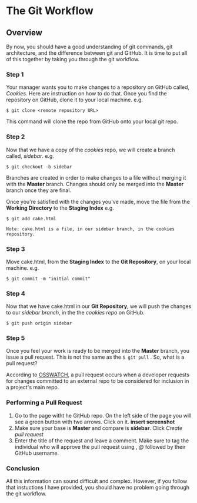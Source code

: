 The Git Workflow
==================

## Overview

By now, you should have a good understanding of git commands, git architecture, and the difference between git and GitHub. It is time to put all of this together by taking you through the git workflow.


### Step 1

Your manager wants you to make changes to a repository on GitHub called, *Cookies*. Here are instruction on how to do that.
Once you find the repository on GitHub, clone it to your local machine. e.g.

	$ git clone <remote repository URL>
	
This command will clone the repo from GitHub onto your local git repo.

### Step 2

Now that we have a copy of the *cookies* repo, we will create a branch called, *sidebar*. e.g.

	$ git checkout -b sidebar
	
Branches are created in order to make changes to a file without merging it with the **Master** branch. Changes should only be merged into the **Master** branch once they are final.

Once you're satisfied with the changes you've made, move the file from the **Working Directory** to the **Staging Index** e.g.

	$ git add cake.html
	
	Note: cake.html is a file, in our sidebar branch, in the cookies repository.
	
### Step 3

Move cake.html, from the **Staging Index** to the **Git Repository**, on your local machine. e.g.
	
	$ git commit -m "initial commit"
	
### Step 4

Now that we have cake.html in our **Git Repository**, we will push the changes to our *sidebar branch*,  in the the *cookies repo* on GitHub.

	$ git push origin sidebar
	
### Step 5 

Once you feel your work is ready to be merged into the **Master** branch, you issue a pull request. This is not the same as the  `$ git pull` . So, what is a pull request?

According to [OSSWATCH](http://oss-watch.ac.uk/resources/pullrequest), a pull request occurs when a developer requests for changes committed to an external repo to be considered for inclusion in a project's main repo.

### Performing a Pull Request

1. Go to the page witht he GitHub repo. On the left side of the page you will see a green button with two arrows. Click on it. **insert screenshot**
2. Make sure your base is **Master** and compare is **sidebar**. Click _Create pull request_
3. Enter the title of the request and leave a comment. Make sure to tag the individual who will approve the pull request using , _@_ followed by their GitHub username.

### Conclusion

All this information can sound difficult and complex. However, if you follow that instuctions I have provided, you should have no problem going through the git workflow.